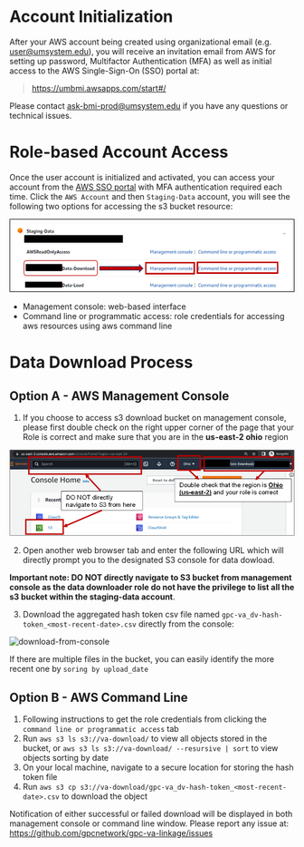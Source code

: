 # Account Initialization

After your AWS account being created using organizational email (e.g. user@umsystem.edu), you will receive an invitation email from AWS for setting up password, Multifactor Authentication (MFA) as well as initial access to the AWS Single-Sign-On (SSO) portal at: 

> https://umbmi.awsapps.com/start#/

Please contact [<u>ask-bmi-prod@umsystem.edu</u>](mailto:umbmiaws-prod@umsystem.edu) if you have any questions or technical issues. 

# Role-based Account Access

Once the user account is initialized and activated, you can access your account from the [AWS SSO portal](https://umbmi.awsapps.com/start#/) with MFA authentication required each time. Click the `AWS Account` and then `Staging-Data` account, you will see the following two options for accessing the s3 bucket resource: 

![aws-login](res/img/aws-login.png)

- Management console: web-based interface
- Command line or programmatic access: role credentials for accessing aws resources using aws command line

# Data Download Process
## Option A - AWS Management Console
1. If you choose to access s3 download bucket on management console, please first double check on the right upper corner of the page that your Role is correct and make sure that you are in the **us-east-2 ohio** region 

![check-region](res/img/check-region.png)

2. Open another web browser tab and enter the following URL which will directly prompt you to the designated S3 console for data dowload. 
> 
**Important note: DO NOT directly navigate to S3 bucket from management console as the data downloader role do not have the privilege to list all the s3 bucket within the staging-data account**. 

3. Download the aggregated hash token csv file named `gpc-va_dv-hash-token_<most-recent-date>.csv` directly from the console: 

![download-from-console](res/img/download-from-console.png)

If there are multiple files in the bucket, you can easily identify the more recent one by `soring by upload_date`

## Option B - AWS Command Line
1. Following instructions to get the role credentials from clicking the `command line or programmatic access` tab 
2. Run `aws s3 ls s3://va-download/` to view all objects stored in the bucket, or `aws s3 ls s3://va-download/ --resursive | sort` to view objects sorting by date
3. On your local machine, navigate to a secure location for storing the hash token file
3. Run `aws s3 cp s3://va-download/gpc-va_dv-hash-token_<most-recent-date>.csv` to download the object

Notification of either successful or failed download will be displayed in both management console or command line window. Please report any issue at: https://github.com/gpcnetwork/gpc-va-linkage/issues



